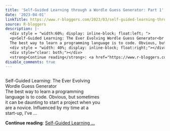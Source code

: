 ```yaml
---
title: 'Self-Guided Learning through a Wordle Guess Generator: Part 1'
date: '2023-04-01'
linkTitle: https://www.r-bloggers.com/2023/03/self-guided-learning-through-a-wordle-guess-generator-part-1/
source: R-bloggers
description: |-
  <div style = "width:60%; display: inline-block; float:left; ">
  <p>Self-Guided Learning: The Ever Evolving Wordle Guess Generator<br />
  The best way to learn a programming language is to code. Obvious, but sometimes it can be daunting to start a project when you are a novice. Influenced by my time at a start-up, I’ve ...</p></div>
  <div style = "width: 40%; display: inline-block; float:right;"></div>
  <div style="clear: both;"></div>
  <strong>Continue reading</strong>: <a href="https://www.r-bloggers.com/2023/03/self-guided-learning-through-a-wordle-guess-generator-part-1/">Self-Guided Learning ...
disable_comments: true
---
```

<div style = "width:60%; display: inline-block; float:left; ">
<p>Self-Guided Learning: The Ever Evolving Wordle Guess Generator<br />
The best way to learn a programming language is to code. Obvious, but sometimes it can be daunting to start a project when you are a novice. Influenced by my time at a start-up, I’ve ...</p></div>
<div style = "width: 40%; display: inline-block; float:right;"></div>
<div style="clear: both;"></div>
<strong>Continue reading</strong>: <a href="https://www.r-bloggers.com/2023/03/self-guided-learning-through-a-wordle-guess-generator-part-1/">Self-Guided Learning ...
